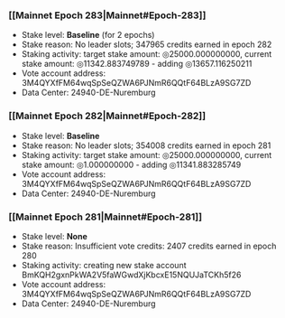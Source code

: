 ### [[Mainnet Epoch 283|Mainnet#Epoch-283]]
* Stake level: **Baseline** (for 2 epochs)
* Stake reason: No leader slots; 347965 credits earned in epoch 282
* Staking activity: target stake amount: ◎25000.000000000, current stake amount: ◎11342.883749789 - adding ◎13657.116250211
* Vote account address: 3M4QYXfFM64wqSpSeQZWA6PJNmR6QQtF64BLzA9SG7ZD
* Data Center: 24940-DE-Nuremburg
### [[Mainnet Epoch 282|Mainnet#Epoch-282]]
* Stake level: **Baseline**
* Stake reason: No leader slots; 354008 credits earned in epoch 281
* Staking activity: target stake amount: ◎25000.000000000, current stake amount: ◎1.000000000 - adding ◎11341.883285749
* Vote account address: 3M4QYXfFM64wqSpSeQZWA6PJNmR6QQtF64BLzA9SG7ZD
* Data Center: 24940-DE-Nuremburg
### [[Mainnet Epoch 281|Mainnet#Epoch-281]]
* Stake level: **None**
* Stake reason: Insufficient vote credits: 2407 credits earned in epoch 280
* Staking activity: creating new stake account BmKQH2gxnPkWA2V5faWGwdXjKbcxE15NQUJaTCKh5f26
* Vote account address: 3M4QYXfFM64wqSpSeQZWA6PJNmR6QQtF64BLzA9SG7ZD
* Data Center: 24940-DE-Nuremburg